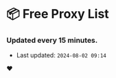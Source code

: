 # :package: Free Proxy List
### Updated every 15 minutes.

- Last updated: `2024-08-02 09:14`

:heart:

